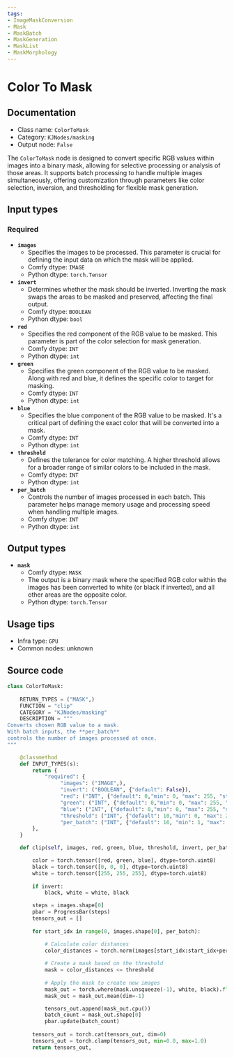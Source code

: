 ```yaml
---
tags:
- ImageMaskConversion
- Mask
- MaskBatch
- MaskGeneration
- MaskList
- MaskMorphology
---
```


# Color To Mask
## Documentation
- Class name: `ColorToMask`
- Category: `KJNodes/masking`
- Output node: `False`

The `ColorToMask` node is designed to convert specific RGB values within images into a binary mask, allowing for selective processing or analysis of those areas. It supports batch processing to handle multiple images simultaneously, offering customization through parameters like color selection, inversion, and thresholding for flexible mask generation.
## Input types
### Required
- **`images`**
    - Specifies the images to be processed. This parameter is crucial for defining the input data on which the mask will be applied.
    - Comfy dtype: `IMAGE`
    - Python dtype: `torch.Tensor`
- **`invert`**
    - Determines whether the mask should be inverted. Inverting the mask swaps the areas to be masked and preserved, affecting the final output.
    - Comfy dtype: `BOOLEAN`
    - Python dtype: `bool`
- **`red`**
    - Specifies the red component of the RGB value to be masked. This parameter is part of the color selection for mask generation.
    - Comfy dtype: `INT`
    - Python dtype: `int`
- **`green`**
    - Specifies the green component of the RGB value to be masked. Along with red and blue, it defines the specific color to target for masking.
    - Comfy dtype: `INT`
    - Python dtype: `int`
- **`blue`**
    - Specifies the blue component of the RGB value to be masked. It's a critical part of defining the exact color that will be converted into a mask.
    - Comfy dtype: `INT`
    - Python dtype: `int`
- **`threshold`**
    - Defines the tolerance for color matching. A higher threshold allows for a broader range of similar colors to be included in the mask.
    - Comfy dtype: `INT`
    - Python dtype: `int`
- **`per_batch`**
    - Controls the number of images processed in each batch. This parameter helps manage memory usage and processing speed when handling multiple images.
    - Comfy dtype: `INT`
    - Python dtype: `int`
## Output types
- **`mask`**
    - Comfy dtype: `MASK`
    - The output is a binary mask where the specified RGB color within the images has been converted to white (or black if inverted), and all other areas are the opposite color.
    - Python dtype: `torch.Tensor`
## Usage tips
- Infra type: `GPU`
- Common nodes: unknown


## Source code
```python
class ColorToMask:
    
    RETURN_TYPES = ("MASK",)
    FUNCTION = "clip"
    CATEGORY = "KJNodes/masking"
    DESCRIPTION = """
Converts chosen RGB value to a mask.  
With batch inputs, the **per_batch**  
controls the number of images processed at once.
"""

    @classmethod
    def INPUT_TYPES(s):
        return {
            "required": {
                 "images": ("IMAGE",),
                 "invert": ("BOOLEAN", {"default": False}),
                 "red": ("INT", {"default": 0,"min": 0, "max": 255, "step": 1}),
                 "green": ("INT", {"default": 0,"min": 0, "max": 255, "step": 1}),
                 "blue": ("INT", {"default": 0,"min": 0, "max": 255, "step": 1}),
                 "threshold": ("INT", {"default": 10,"min": 0, "max": 255, "step": 1}),
                 "per_batch": ("INT", {"default": 16, "min": 1, "max": 4096, "step": 1}),
        },
    } 

    def clip(self, images, red, green, blue, threshold, invert, per_batch):

        color = torch.tensor([red, green, blue], dtype=torch.uint8)  
        black = torch.tensor([0, 0, 0], dtype=torch.uint8)
        white = torch.tensor([255, 255, 255], dtype=torch.uint8)
        
        if invert:
            black, white = white, black

        steps = images.shape[0]
        pbar = ProgressBar(steps)
        tensors_out = []
        
        for start_idx in range(0, images.shape[0], per_batch):

            # Calculate color distances
            color_distances = torch.norm(images[start_idx:start_idx+per_batch] * 255 - color, dim=-1)
            
            # Create a mask based on the threshold
            mask = color_distances <= threshold
            
            # Apply the mask to create new images
            mask_out = torch.where(mask.unsqueeze(-1), white, black).float()
            mask_out = mask_out.mean(dim=-1)

            tensors_out.append(mask_out.cpu())
            batch_count = mask_out.shape[0]
            pbar.update(batch_count)
       
        tensors_out = torch.cat(tensors_out, dim=0)
        tensors_out = torch.clamp(tensors_out, min=0.0, max=1.0)
        return tensors_out,

```
